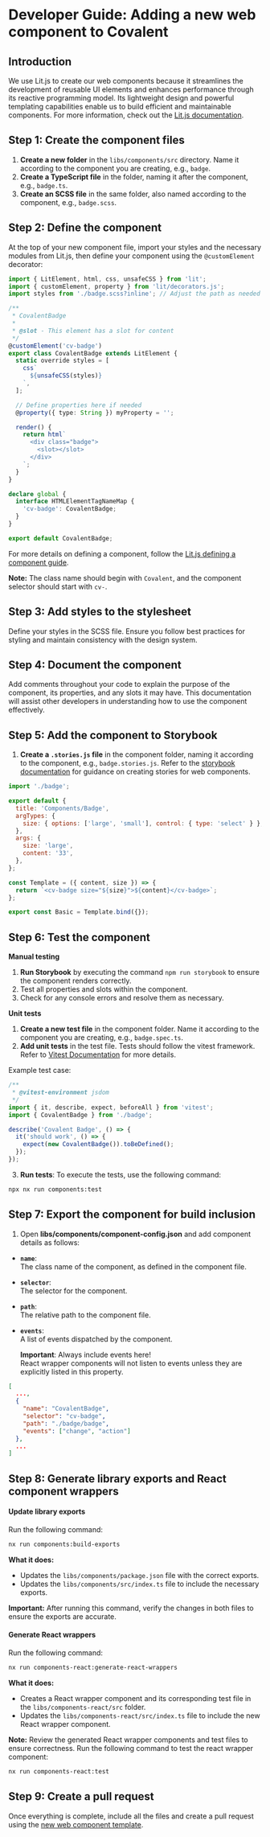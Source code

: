 # Developer Guide: Adding a new web component to Covalent

## Introduction

We use Lit.js to create our web components because it streamlines the development of reusable UI elements and enhances performance through its reactive programming model. Its lightweight design and powerful templating capabilities enable us to build efficient and maintainable components. For more information, check out the [Lit.js documentation](https://lit.dev/).

## Step 1: Create the component files

1. **Create a new folder** in the `libs/components/src` directory. Name it according to the component you are creating, e.g., `badge`.
2. **Create a TypeScript file** in the folder, naming it after the component, e.g., `badge.ts`.
3. **Create an SCSS file** in the same folder, also named according to the component, e.g., `badge.scss`.

## Step 2: Define the component

At the top of your new component file, import your styles and the necessary modules from Lit.js, then define your component using the `@customElement` decorator:

```typescript
import { LitElement, html, css, unsafeCSS } from 'lit';
import { customElement, property } from 'lit/decorators.js';
import styles from './badge.scss?inline'; // Adjust the path as needed

/**
 * CovalentBadge
 *
 * @slot - This element has a slot for content
 */
@customElement('cv-badge')
export class CovalentBadge extends LitElement {
  static override styles = [
    css`
      ${unsafeCSS(styles)}
    `,
  ];

  // Define properties here if needed
  @property({ type: String }) myProperty = '';

  render() {
    return html`
      <div class="badge">
        <slot></slot>
      </div>
    `;
  }
}

declare global {
  interface HTMLElementTagNameMap {
    'cv-badge': CovalentBadge;
  }
}

export default CovalentBadge;
```

For more details on defining a component, follow the [Lit.js defining a component guide](https://lit.dev/docs/components/defining/).

**Note:** The class name should begin with `Covalent`, and the component selector should start with `cv-`.

## Step 3: Add styles to the stylesheet

Define your styles in the SCSS file. Ensure you follow best practices for styling and maintain consistency with the design system.

## Step 4: Document the component

Add comments throughout your code to explain the purpose of the component, its properties, and any slots it may have. This documentation will assist other developers in understanding how to use the component effectively.

## Step 5: Add the component to Storybook

1. **Create a `.stories.js` file** in the component folder, naming it according to the component, e.g., `badge.stories.js`. Refer to the [storybook documentation](https://storybook.js.org/docs/7/writing-stories) for guidance on creating stories for web components.

```javascript
import './badge';

export default {
  title: 'Components/Badge',
  argTypes: {
    size: { options: ['large', 'small'], control: { type: 'select' } },
  },
  args: {
    size: 'large',
    content: '33',
  },
};

const Template = ({ content, size }) => {
  return `<cv-badge size="${size}">${content}</cv-badge>`;
};

export const Basic = Template.bind({});
```

## Step 6: Test the component

**Manual testing**

1. **Run Storybook** by executing the command `npm run storybook` to ensure the component renders correctly.
2. Test all properties and slots within the component.
3. Check for any console errors and resolve them as necessary.

**Unit tests**

1. **Create a new test file** in the component folder. Name it according to the component you are creating, e.g., `badge.spec.ts`.
2. **Add unit tests** in the test file. Tests should follow the vitest framework. Refer to [Vitest Documentation](https://vitest.dev/guide/) for more details.

Example test case:

```typescript
/**
 * @vitest-environment jsdom
 */
import { it, describe, expect, beforeAll } from 'vitest';
import { CovalentBadge } from './badge';

describe('Covalent Badge', () => {
  it('should work', () => {
    expect(new CovalentBadge()).toBeDefined();
  });
});
```

3. **Run tests**: To execute the tests, use the following command:

```bash
npx nx run components:test
```

## Step 7: Export the component for build inclusion

1. Open **libs/components/component-config.json** and add component details as follows:

- **`name`**:  
  The class name of the component, as defined in the component file.

- **`selector`**:  
  The selector for the component.

- **`path`**:  
  The relative path to the component file.

- **`events`**:  
  A list of events dispatched by the component.

  **Important**: Always include events here!  
  React wrapper components will not listen to events unless they are explicitly listed in this property.

```json
[
  ...,
  {
    "name": "CovalentBadge",
    "selector": "cv-badge",
    "path": "./badge/badge",
    "events": ["change", "action"]
  },
  ...
]
```

## Step 8: Generate library exports and React component wrappers

#### Update library exports

Run the following command:

```bash
nx run components:build-exports
```

**What it does:**

- Updates the `libs/components/package.json` file with the correct exports.
- Updates the `libs/components/src/index.ts` file to include the necessary exports.

**Important:**
After running this command, verify the changes in both files to ensure the exports are accurate.

#### Generate React wrappers

Run the following command:

```bash
nx run components-react:generate-react-wrappers
```

**What it does:**

- Creates a React wrapper component and its corresponding test file in the `libs/components-react/src` folder.
- Updates the `libs/components-react/src/index.ts` file to include the new React wrapper component.

**Note:**
Review the generated React wrapper components and test files to ensure correctness.
Run the following command to test the react wrapper component:

```bash
nx run components-react:test
```

## Step 9: Create a pull request

Once everything is complete, include all the files and create a pull request using the [new web component template](https://github.com/Teradata/covalent/tree/main/.github/NEW_WEB_COMPONENT_TEMPLATE.md).
